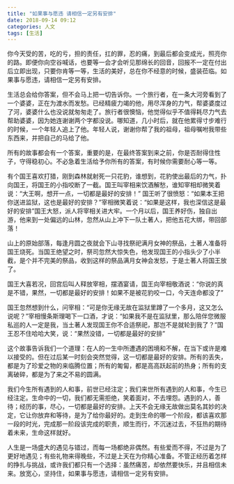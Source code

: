 ```yaml
---
title: "如果事与愿违 请相信一定另有安排"
date: 2018-09-14 09:12
categories: 人文
tags: [生活]
---
```


你今天受的苦，吃的亏，担的责任，扛的罪，忍的痛，到最后都会变成光，照亮你的路。即便你向空谷喊话，也要等一会才会听见那绵长的回音，回报不一定在付出后立即出现，只要你肯等一等，生活的美好，总在你不经意的时候，盛装莅临。如果事与愿违，请相信一定另有安排。

生活总会给你答案，但不会马上把一切告诉你。一个旅行者，在一条大河旁看到了一个婆婆，正在为渡水而发愁。已经精疲力竭的他，用尽浑身的力气，帮婆婆度过了河，婆婆什么也没说就匆匆走了。旅行者很懊恼，他觉得似乎不值得耗尽力气去帮助婆婆，因为她连谢谢两个字都没说。哪知道，几小时后，就在他累得寸步难行的时候，一个年轻人追上了他。年轻人说，谢谢你帮了我的祖母，祖母嘱咐我带些东西来，并把自己的马给了他。

所有的故事都会有一个答案，重要的是，在最终答案到来之前，你是否耐得住性子，守得稳初心。不必急着生活给予你所有的答案，有时候你需要耐心等一等。

有个国王喜欢打猎，刚到森林就射死一只花豹，谁想到，花豹使出最后的力气，扑向国王，将国王的小指咬断了一截。国王叫宰相来饮酒解愁，谁知宰相却微笑着说：“大王啊，想开一点，一切都是最好的安排！” 国王听了很愤怒：“如果本王把你送进监狱，这也是最好的安排？”宰相微笑着说：“如果是这样，我也深信这是最好的安排”国王大怒，派人将宰相关进大牢。一个月以后，国王养好伤，独自出游，他来到一处偏远的山林，忽然从山上冲下一队土著人，把他五花大绑，带回部落！

山上的原始部落，每逢月圆之夜就会下山寻找祭祀满月女神的祭品，土著人准备将国王烧死。当国王绝望之时，祭司忽然大惊失色，他发现国王的小指头少了小半截，是个并不完美的祭品，收到这样的祭品满月女神会发怒，于是土著人将国王放了。

国王大喜若况，回宫后叫人释放宰相，摆酒宴请，国王向宰相敬酒说：“你说的真是不错，果然，一切都是最好的安排！如果不是被花豹咬一口，今天连命都没了”

国王忽然想到什么，问宰相：“可是你无缘无故在监狱里蹲了一个多月，这又怎么说呢？”宰相慢条斯理喝下一口酒，才说：“如果我不是在监狱里，那么陪伴您微服私巡的人一定是我，当土著人发现国王你不合适祭祀，那岂不是就轮到我了？”国王忍不住哈哈大笑，说：“果然没错，一切都是最好的安排”

这个故事告诉我们一个道理：在人的一生中所遭遇的困境和不解，在当下或许是难以接受的。但在过后某一时刻会突然觉得，这一切都是最好的安排。所有的丢失，都是为了珍爱之物的来临腾位置；所有的匍匐，都是高高跃起前的热身；所有的支离破碎，都是为了来之不易的圆满。

我们今生所有遇到的人和事，前世已经注定；我们来世所有遇到的人和事，今生已经注定。生命中的一切，我们都无需拒绝，笑着面对，不去埋怨。遇到的人，善待；经历的事，尽心，一切都是最好的安排。上天不会无缘无故做出莫名其妙的决定，它让你放弃和等待，是为了给你最好的。走到生命的哪一个阶段，都该喜欢那一段的时光，完成那一阶段该完成的职责，顺生而行，不沉迷过去，不狂热的期待着未来，生命这样就好。

人生是一场盛大的遇见与错过，而每一场都绝非偶然。有些爱而不得，不过是为了更好地遇见；有些礼物来得晚些，不过是上天在为你精心准备。不管正经历着怎样的挣扎与挑战，或许我们都只有一个选择：虽然痛苦，却依然要快乐，并且相信未来。放宽心，坚持住，如果事与愿违，请相信一定另有安排。